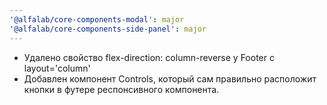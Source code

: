 ```yaml
---
'@alfalab/core-components-modal': major
'@alfalab/core-components-side-panel': major
---
```


- Удалено свойство flex-direction: column-reverse у Footer с layout='column'
- Добавлен компонент Controls, который сам правильно расположит кнопки в футере респонсивного компонента.
